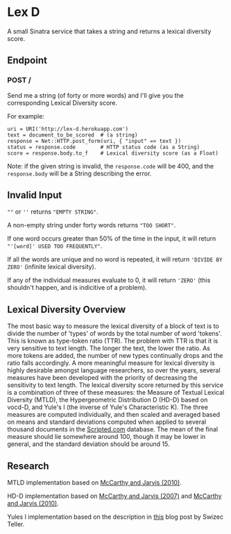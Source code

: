 # Lex D

A small Sinatra service that takes a string and returns a lexical diversity score.

## Endpoint

### POST /

Send me a string (of forty or more words) and I'll give you the corresponding Lexical Diversity score.

For example:

    uri = URI('http://lex-d.herokuapp.com')
    text = document_to_be_scored  # (a string)
    response = Net::HTTP.post_form(uri, { "input" => text })
    status = response.code        # HTTP status code (as a String)
    score = response.body.to_f    # Lexical diversity score (as a Float)

Note: if the given string is invalid, the `response.code` will be 400, and the `response.body` will be a String describing the error.

## Invalid Input

`""` or `''` returns `"EMPTY STRING"`.

A non-empty string under forty words returns `"TOO SHORT"`.

If one word occurs greater than 50% of the time in the input, it will return `"'[word]' USED TOO FREQUENTLY"`.

If all the words are unique and no word is repeated, it will return `'DIVIDE BY ZERO'` (infinite lexical diversity).

If any of the individual measures evaluate to 0, it will return `'ZERO'` (this shouldn't happen, and is indicitive of a problem).

## Lexical Diversity Overview

The most basic way to measure the lexical diversity of a block of text is to divide the number of 'types' of words by the total number of word 'tokens'. This is known as type-token ratio (TTR). The problem with TTR is that it is very sensitive to text length. The longer the text, the lower the ratio. As more tokens are added, the number of new types continually drops and the ratio falls accordingly. A more meaningful measure for lexical diversity is highly desirable amongst language researchers, so over the years, several measures have been developed with the priority of decreasing the sensitivity to text length. The lexical diversity score returned by this service is a combination of three of these measures: the Measure of Textual Lexical Diversity (MTLD), the Hypergeometric Distribution D (HD-D) based on vocd-D, and Yule's I (the inverse of Yule's Characteristic K). The three measures are computed individually, and then scaled and averaged based on means and standard deviations computed when applied to several thousand documents in the [Scripted.com](http://www.scripted.com) database. The mean of the final measure should lie somewhere around 100, though it may be lower in general, and the standard deviation should be around 15.

## Research

MTLD implementation based on [McCarthy and Jarvis (2010)](http://link.springer.com/article/10.3758%2FBRM.42.2.381).

HD-D implementation based on [McCarthy and Jarvis (2007)](http://ltj.sagepub.com/content/24/4/459.short?patientinform-links=yes&legid=spltj;24/4/459) and [McCarthy and Jarvis (2010)](http://link.springer.com/article/10.3758%2FBRM.42.2.381).

Yules I implementation based on the description in [this](http://swizec.com/blog/measuring-vocabulary-richness-with-python/swizec/2528) blog post by Swizec Teller.
